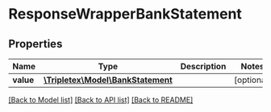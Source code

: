 # ResponseWrapperBankStatement

## Properties
Name | Type | Description | Notes
------------ | ------------- | ------------- | -------------
**value** | [**\Tripletex\Model\BankStatement**](BankStatement.md) |  | [optional] 

[[Back to Model list]](../../README.md#documentation-for-models) [[Back to API list]](../../README.md#documentation-for-api-endpoints) [[Back to README]](../../README.md)

